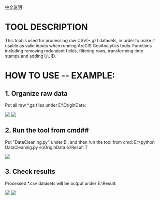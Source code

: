 [中文说明](https://github.com/oopsliu/Data-Cleaning-Tool/blob/master/README_CN.md)

# TOOL DESCRIPTION #

This tool is used for processing raw CSV(*.gz) datasets, in order to make it usable as valid inputs when running ArcGIS GeoAnalytics tools. Functions including removing redundant fields, filtering rows, transforming time stamps and adding UUID. 

# HOW TO USE -- EXAMPLE: #
## 1. Organize raw data ##
Put all raw *.gz files under E:\OriginData:

![](http://i.imgur.com/4agHIs0.png)
![](http://i.imgur.com/7A8llmt.png)

## 2. Run the tool from cmd##
Put "DataCleaning.py" under E:\, and then run the tool from cmd:
E:\>python DataCleaning.py e:\OriginData e:\Result T

![](http://i.imgur.com/RCp5aTY.png)

## 3. Check results ##
Processed *.csv datasets will be output under E:\Result:

![](http://i.imgur.com/XlAx03Z.png)
![](http://i.imgur.com/5eHTcYf.png)

 
